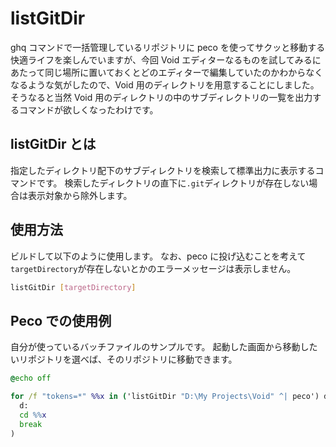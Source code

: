# listGitDir

ghq コマンドで一括管理しているリポジトリに peco を使ってサクッと移動する快適ライフを楽しんでいますが、今回 Void エディターなるものを試してみるにあたって同じ場所に置いておくとどのエディターで編集していたのかわからなくなるような気がしたので、Void 用のディレクトリを用意することにしました。そうなると当然 Void 用のディレクトリの中のサブディレクトリの一覧を出力するコマンドが欲しくなったわけです。

## listGitDir とは

指定したディレクトリ配下のサブディレクトリを検索して標準出力に表示するコマンドです。
検索したディレクトリの直下に`.git`ディレクトリが存在しない場合は表示対象から除外します。

## 使用方法

ビルドして以下のように使用します。
なお、peco に投げ込むことを考えて`targetDirectory`が存在しないとかのエラーメッセージは表示しません。

```bash
listGitDir [targetDirectory]
```

## Peco での使用例

自分が使っているバッチファイルのサンプルです。
起動した画面から移動したいリポジトリを選べば、そのリポジトリに移動できます。

```bat
@echo off

for /f "tokens=*" %%x in ('listGitDir "D:\My Projects\Void" ^| peco') do (
  d:
  cd %%x
  break
)
```
